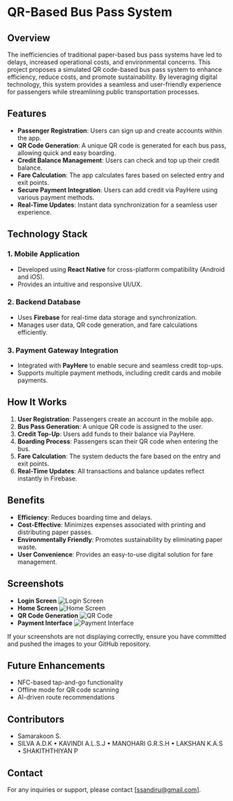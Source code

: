# QR-Based Bus Pass System

## Overview
The inefficiencies of traditional paper-based bus pass systems have led to delays, increased operational costs, and environmental concerns. This project proposes a simulated QR code-based bus pass system to enhance efficiency, reduce costs, and promote sustainability. By leveraging digital technology, this system provides a seamless and user-friendly experience for passengers while streamlining public transportation processes.

## Features
- **Passenger Registration**: Users can sign up and create accounts within the app.
- **QR Code Generation**: A unique QR code is generated for each bus pass, allowing quick and easy boarding.
- **Credit Balance Management**: Users can check and top up their credit balance.
- **Fare Calculation**: The app calculates fares based on selected entry and exit points.
- **Secure Payment Integration**: Users can add credit via PayHere using various payment methods.
- **Real-Time Updates**: Instant data synchronization for a seamless user experience.

## Technology Stack
### 1. Mobile Application
- Developed using **React Native** for cross-platform compatibility (Android and iOS).
- Provides an intuitive and responsive UI/UX.

### 2. Backend Database
- Uses **Firebase** for real-time data storage and synchronization.
- Manages user data, QR code generation, and fare calculations efficiently.

### 3. Payment Gateway Integration
- Integrated with **PayHere** to enable secure and seamless credit top-ups.
- Supports multiple payment methods, including credit cards and mobile payments.

## How It Works
1. **User Registration**: Passengers create an account in the mobile app.
2. **Bus Pass Generation**: A unique QR code is assigned to the user.
3. **Credit Top-Up**: Users add funds to their balance via PayHere.
4. **Boarding Process**: Passengers scan their QR code when entering the bus.
5. **Fare Calculation**: The system deducts the fare based on the entry and exit points.
6. **Real-Time Updates**: All transactions and balance updates reflect instantly in Firebase.

## Benefits
- **Efficiency**: Reduces boarding time and delays.
- **Cost-Effective**: Minimizes expenses associated with printing and distributing paper passes.
- **Environmentally Friendly**: Promotes sustainability by eliminating paper waste.
- **User Convenience**: Provides an easy-to-use digital solution for fare management.

## Screenshots
- **Login Screen**
  ![Login Screen](screenshots/login.jpg)
- **Home Screen**
  ![Home Screen](screenshots/home.jpg)
- **QR Code Generation**
  ![QR Code](screenshots/qrcode.jpg)
- **Payment Interface**
  ![Payment Interface](screenshots/payment.jpg)

If your screenshots are not displaying correctly, ensure you have committed and pushed the images to your GitHub repository.

## Future Enhancements
- NFC-based tap-and-go functionality
- Offline mode for QR code scanning
- AI-driven route recommendations

## Contributors
- Samarakoon S.
- SILVA A.D.K
• KAVINDI A.L.S.J 
• MANOHARI G.R.S.H 
• LAKSHAN K.A.S 
• SHAKITHTHIYAN P 

## Contact
For any inquiries or support, please contact [ssandiru@gmail.com].


